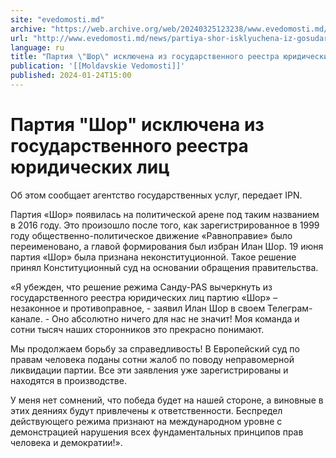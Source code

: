 ```yaml
---
site: "evedomosti.md"
archive: "https://web.archive.org/web/20240325123238/www.evedomosti.md/news/partiya-shor-isklyuchena-iz-gosudarstvennogo-reestra-yuridic"
url: "http://www.evedomosti.md/news/partiya-shor-isklyuchena-iz-gosudarstvennogo-reestra-yuridic"
language: ru
title: "Партия \"Шор\" исключена из государственного реестра юридических лиц"
publication: '[[Moldavskie Vedomosti]]'
published: 2024-01-24T15:00
---
```


# Партия "Шор" исключена из государственного реестра юридических лиц

Об этом сообщает агентство государственных услуг, передает IPN.

Партия «Шор» появилась на политической арене под таким названием в 2016 году. Это произошло после того, как зарегистрированное в 1999 году общественно-политическое движение «Равноправие» было переименовано, а главой формирования был избран Илан Шор. 19 июня партия «Шор» была признана неконституционной. Такое решение принял Конституционный суд на основании обращения правительства.

«Я убежден, что решение режима Санду-PAS вычеркнуть из государственного реестра юридических лиц партию «Шор» – незаконное и противоправное, - заявил Илан Шор в своем Телеграм-канале. - Оно абсолютно ничего для нас не значит! Моя команда и сотни тысяч наших сторонников это прекрасно понимают.

Мы продолжаем борьбу за справедливость! В Европейский суд по правам человека поданы сотни жалоб по поводу неправомерной ликвидации партии. Все эти заявления уже зарегистрированы и находятся в производстве.

У меня нет сомнений, что победа будет на нашей стороне, а виновные в этих деяниях будут привлечены к ответственности. Беспредел действующего режима признают на международном уровне с демонстрацией нарушения всех фундаментальных принципов прав человека и демократии!».
